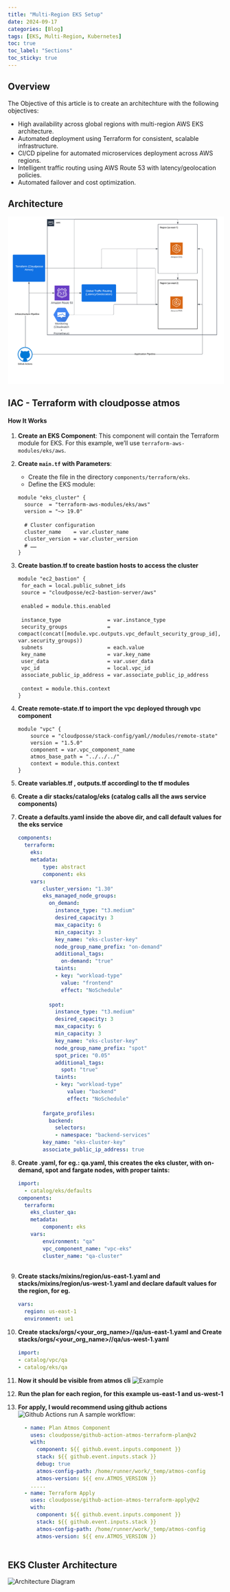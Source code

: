 ```yaml
---
title: "Multi-Region EKS Setup"
date: 2024-09-17
categories: [Blog]
tags: [EKS, Multi-Region, Kubernetes]
toc: true
toc_label: "Sections"
toc_sticky: true
---
```


## Overview
The Objective of this article is to create an architechture with the following objectives:
- High availability across global regions with multi-region AWS EKS architecture.
- Automated deployment using Terraform for consistent, scalable infrastructure.
- CI/CD pipeline for automated microservices deployment across AWS regions.
- Intelligent traffic routing using AWS Route 53 with latency/geolocation policies.
- Automated failover and cost optimization.

## Architecture
![Architecture Diagram](../assets/images/architecture_overview.jpeg)

## IAC - Terraform with cloudposse atmos

#### How It Works

1. **Create an EKS Component**: This component will contain the Terraform module for EKS. For this example, we’ll use `terraform-aws-modules/eks/aws`.

2. **Create `main.tf` with Parameters**:
   - Create the file in the directory `components/terraform/eks`.
   - Define the EKS module:

   ```hcl
   module "eks_cluster" {
     source  = "terraform-aws-modules/eks/aws"
     version = "~> 19.0"
     
     # Cluster configuration
     cluster_name    = var.cluster_name
     cluster_version = var.cluster_version
     # ……
   }

3. **Create bastion.tf to create bastion hosts to access the cluster**
   ```hcl
   module "ec2_bastion" {
    for_each = local.public_subnet_ids
    source = "cloudposse/ec2-bastion-server/aws"

    enabled = module.this.enabled

    instance_type               = var.instance_type
    security_groups             = compact(concat([module.vpc.outputs.vpc_default_security_group_id], var.security_groups))
    subnets                     = each.value
    key_name                    = var.key_name
    user_data                   = var.user_data
    vpc_id                      = local.vpc_id
    associate_public_ip_address = var.associate_public_ip_address

    context = module.this.context
   }

4. **Create remote-state.tf to import the vpc deployed through vpc component**
    ```hcl
    module "vpc" {
        source = "cloudposse/stack-config/yaml//modules/remote-state"
        version = "1.5.0"
        component = var.vpc_component_name
        atmos_base_path = "../../../"
        context = module.this.context
    }

5. **Create variables.tf , outputs.tf accordingl to the tf modules**
6. **Create a dir stacks/catalog/eks (catalog calls all the aws service components)**
7. **Create a defaults.yaml inside the above dir, and call default values for the eks service**
    ```yaml
    components:
      terraform:
        eks:
        metadata:
            type: abstract
            component: eks
        vars:
            cluster_version: "1.30"
            eks_managed_node_groups:
              on_demand:
                instance_type: "t3.medium"
                desired_capacity: 3
                max_capacity: 6
                min_capacity: 3
                key_name: "eks-cluster-key"
                node_group_name_prefix: "on-demand"
                additional_tags:
                  on-demand: "true"
                taints:
                - key: "workload-type"
                  value: "frontend"
                  effect: "NoSchedule"

              spot:
                instance_type: "t3.medium"
                desired_capacity: 3
                max_capacity: 6
                min_capacity: 3
                key_name: "eks-cluster-key"
                node_group_name_prefix: "spot"
                spot_price: "0.05"
                additional_tags:
                  spot: "true"
                taints:
                - key: "workload-type"
                    value: "backend"
                    effect: "NoSchedule"

            fargate_profiles:
              backend:
                selectors:
                - namespace: "backend-services"
            key_name: "eks-cluster-key"
            associate_public_ip_address: true
8. **Create <env>.yaml, for eg.: qa.yaml, this creates the eks cluster, with on-demand, spot and fargate nodes, with proper taints:**
    ```yaml
    import:
      - catalog/eks/defaults
    components:
      terraform:
        eks_cluster_qa:
        metadata:
            component: eks
        vars:
            environment: "qa"
            vpc_component_name: "vpc-eks"
            cluster_name: "qa-cluster"
           
9. **Create stacks/mixins/region/us-east-1.yaml and stacks/mixins/region/us-west-1.yaml and declare dafault values for the region, for eg.**
    ```yaml
    vars:
      region: us-east-1
      environment: ue1
10. **Create stacks/orgs/<your_org_name>/<bu>/qa/us-east-1.yaml and Create stacks/orgs/<your_org_name>/<bu>/qa/us-west-1.yaml**
    ```yaml
    import:
    - catalog/vpc/qa
    - catalog/eks/qa
11. **Now it should be visible from atmos cli**
    ![Example](../assets/images/atmos-cli.png)
12. **Run the plan for each region, for this example us-east-1 and us-west-1**
13. **For apply, I would recommend using github actions**
    ![Github Actions run](../assets/images/githubaction-run.png)
    A sample workflow:
    ```yaml
      - name: Plan Atmos Component
        uses: cloudposse/github-action-atmos-terraform-plan@v2
        with:
          component: ${{ github.event.inputs.component }}
          stack: ${{ github.event.inputs.stack }}
          debug: true
          atmos-config-path: /home/runner/work/_temp/atmos-config
          atmos-version: ${{ env.ATMOS_VERSION }}
        .....
      - name: Terraform Apply
        uses: cloudposse/github-action-atmos-terraform-apply@v2
        with:
          component: ${{ github.event.inputs.component }}
          stack: ${{ github.event.inputs.stack }}
          atmos-config-path: /home/runner/work/_temp/atmos-config
          atmos-version: ${{ env.ATMOS_VERSION }}


    
## EKS Cluster Architecture
![Architecture Diagram](../assets/images/eks_arch.jpeg)
